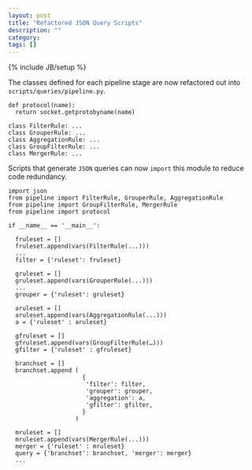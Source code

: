 ```yaml
---
layout: post
title: "Refactored JSON Query Scripts"
description: ""
category: 
tags: []
---
```

{% include JB/setup %}

The classes defined for each pipeline stage are now refactored out into `scripts/queries/pipeline.py`.  

	def protocol(name):
	  return socket.getprotobyname(name)
	
	class FilterRule: ...
	class GrouperRule: ...
	class AggregationRule: ...
	class GroupFilterRule: ...
	class MergerRule: ...
	
Scripts that generate `JSON` queries can now `import` this module to reduce code redundancy.
	
	import json
	from pipeline import FilterRule, GrouperRule, AggregationRule
	from pipeline import GroupFilterRule, MergerRule
	from pipeline import protocol
	
	if __name__ == '__main__':
	
	  fruleset = []
	  fruleset.append(vars(FilterRule(...)))
	  ...
	  filter = {'ruleset': fruleset}
	
	  gruleset = []
	  gruleset.append(vars(GrouperRule(...)))
	  ...
	  grouper = {'ruleset': gruleset}
	
	  aruleset = []
	  aruleset.append(vars(AggregationRule(...)))
	  a = {'ruleset' : aruleset}
	
	  gfruleset = []
	  gfruleset.append(vars(GroupFilterRule(…)))
	  gfilter = {'ruleset' : gfruleset}
	
	  branchset = []
      branchset.append (
                         {
                          'filter': filter,
                          'grouper': grouper,
                          'aggregation': a,
                          'gfilter': gfilter,
                         }
                       )

	  mruleset = []
	  mruleset.append(vars(MergerRule(...)))
	  merger = {'ruleset' : mruleset}
	  query = {'branchset': branchset, 'merger': merger}
	  ...	
